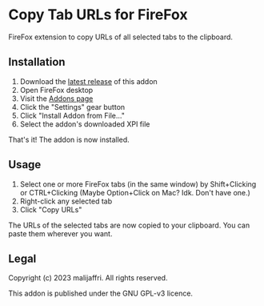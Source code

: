 # Copy Tab URLs for FireFox
FireFox extension to copy URLs of all selected tabs to the clipboard.

## Installation
1. Download the [latest release](https://github.com/malijaffri/copy-tab-urls/releases/latest) of this addon
2. Open FireFox desktop
3. Visit the [Addons page](about:addons)
4. Click the "Settings" gear button
5. Click "Install Addon from File..."
6. Select the addon's downloaded XPI file

That's it! The addon is now installed.

## Usage
1. Select one or more FireFox tabs (in the same window) by Shift+Clicking or CTRL+Clicking (Maybe Option+Click on Mac? Idk. Don't have one.)
2. Right-click any selected tab
3. Click "Copy URLs"

The URLs of the selected tabs are now copied to your clipboard. You can paste them wherever you want.

## Legal
Copyright (c) 2023 malijaffri. All rights reserved.

This addon is published under the GNU GPL-v3 licence.
